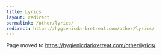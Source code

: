 ```yaml
---
title: Lyrics
layout: redirect
permalink: /other/lyrics/
redirect: https://hygienicdarkretreat.com/other/lyrics/
---
```


Page moved to <https://hygienicdarkretreat.com/other/lyrics/>

